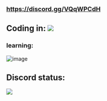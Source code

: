 ### https://discord.gg/VQqWPCdH

## Coding in: ![](https://camo.githubusercontent.com/a595b7ae653b19493f79c722ee8c39517c1e7f36364d2aabff6c8c967bdb44c4/68747470733a2f2f696d672e736869656c64732e696f2f62616467652f2d507974686f6e2d626c61636b3f7374796c653d666c6174266c6f676f3d707974686f6e266c6f676f436f6c6f723d7768697465)

### learning:

![image](https://github.com/trailios/trailios/assets/154281648/3341fdc4-6b6f-401c-b376-47475a8a820a)

## Discord status:
![](https://api.status.gg/discord/1137484045501092012?width=526&theme%5Bbackground%5D%5Bprimary%5D=02194f&theme%5Bbackground%5D%5Bsecondary%5D=02194f&theme%5Btext%5D%5Bprimary%5D=f70909&theme%5Btext%5D%5Bsecondary%5D=f70909&theme%5Blogo%5D=02194f&border%5Bcolor%5D=052265&border%5Bradius%5D=20&border%5Bwidth%5D=4)
